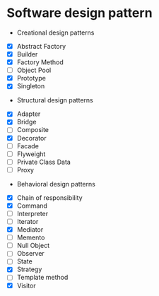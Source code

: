 # Software design pattern


- Creational design patterns

- [x] Abstract Factory
- [x] Builder
- [x] Factory Method
- [ ] Object Pool
- [x] Prototype
- [x] Singleton

- Structural design patterns

- [x] Adapter
- [x] Bridge
- [ ] Composite
- [x] Decorator
- [ ] Facade
- [ ] Flyweight
- [ ] Private Class Data
- [ ] Proxy

- Behavioral design patterns

- [X] Chain of responsibility
- [X] Command
- [ ] Interpreter
- [ ] Iterator
- [X] Mediator
- [ ] Memento
- [ ] Null Object
- [ ] Observer
- [ ] State
- [x] Strategy
- [ ] Template method
- [x] Visitor
